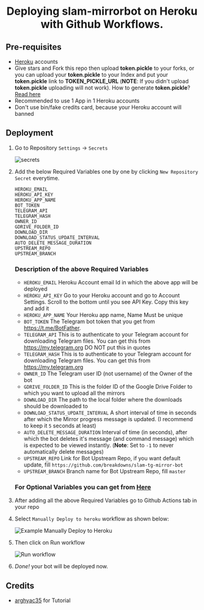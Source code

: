 <div align="center">
<h1>Deploying slam-mirrorbot on Heroku with Github Workflows.
</h3>
</div>

## Pre-requisites

- [Heroku](heroku.com) accounts
- Give stars and Fork this repo then upload **token.pickle** to your forks, or you can upload your **token.pickle** to your Index and put your **token.pickle** link to **TOKEN_PICKLE_URL** (**NOTE**: If you didn't upload **token.pickle** uploading will not work). How to generate **token.pickle**? [Read here](https://github.com/breakdowns/slam-tg-mirror-bot#getting-google-oauth-api-credential-file)
- Recommended to use 1 App in 1 Heroku accounts
- Don't use bin/fake credits card, because your Heroku account will banned

## Deployment

1. Go to Repository `Settings` -> `Secrets`

	![secrets](https://telegra.ph/file/bb8cb0eced5caad68a41b.jpg)

2. Add the below Required Variables one by one by clicking `New Repository Secret` everytime.

	```
	HEROKU_EMAIL
	HEROKU_API_KEY
	HEROKU_APP_NAME
	BOT_TOKEN
	TELEGRAM_API
	TELEGRAM_HASH
	OWNER_ID
	GDRIVE_FOLDER_ID
	DOWNLOAD_DIR
	DOWNLOAD_STATUS_UPDATE_INTERVAL
	AUTO_DELETE_MESSAGE_DURATION
	UPSTREAM_REPO
	UPSTREAM_BRANCH
	```

	### Description of the above Required Variables
	* `HEROKU_EMAIL` Heroku Account email Id in which the above app will be deployed
	* `HEROKU_API_KEY` Go to your Heroku account and go to Account Settings. Scroll to the bottom until you see API Key. Copy this key and add it
	* `HEROKU_APP_NAME` Your Heroku app name, Name Must be unique
	* `BOT_TOKEN` The Telegram bot token that you get from https://t.me/BotFather.
	* `TELEGRAM_API` This is to authenticate to your Telegram account for downloading Telegram files. You can get this from https://my.telegram.org DO NOT put this in quotes
	* `TELEGRAM_HASH` This is to authenticate to your Telegram account for downloading Telegram files. You can get this from https://my.telegram.org
	* `OWNER_ID` The Telegram user ID (not username) of the Owner of the bot
	* `GDRIVE_FOLDER_ID` This is the folder ID of the Google Drive Folder to which you want to upload all the mirrors
	* `DOWNLOAD_DIR` The path to the local folder where the downloads should be downloaded to
	* `DOWNLOAD_STATUS_UPDATE_INTERVAL` A short interval of time in seconds after which the Mirror progress message is updated. (I recommend to keep it `5` seconds at least)
	* `AUTO_DELETE_MESSAGE_DURATION` Interval of time (in seconds), after which the bot deletes it's message (and command message) which is expected to be viewed instantly. (**Note**: Set to `-1` to never automatically delete messages)
	* `UPSTREAM_REPO` Link for Bot Upstream Repo, if you want default update, fill `https://github.com/breakdowns/slam-tg-mirror-bot`
	* `UPSTREAM_BRANCH` Branch name for Bot Upstream Repo, fill `master`
	### For Optional Variables you can get from [Here](https://github.com/breakdowns/slam-tg-mirror-bot#setting-up-config-file) 

3. After adding all the above Required Variables go to Github Actions tab in your repo

4. Select `Manually Deploy to heroku` workflow as shown below:

	![Example Manually Deploy to Heroku](https://telegra.ph/file/38ffda0165d9671f1d5dc.jpg)

5. Then click on Run workflow

	![Run workflow](https://telegra.ph/file/c5b4c2e02f585cb59fe5c.jpg)

6. _Done!_ your bot will be deployed now.

## Credits
- [arghyac35](https://github.com/arghyac35) for Tutorial
